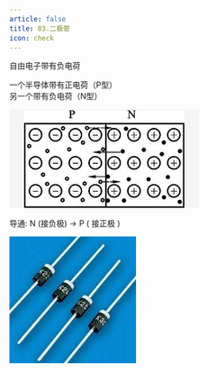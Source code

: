 ```yaml
---
article: false
title: 03.二极管
icon: check
---
```


自由电子带有负电荷

一个半导体带有正电荷（P型）<br>
另一个带有负电荷（N型）

![img_10.png](img%2Fimg_10.png)

导通:  N (接负极) -> P ( 接正极 ) 





![img_9.png](img%2Fimg_9.png)


